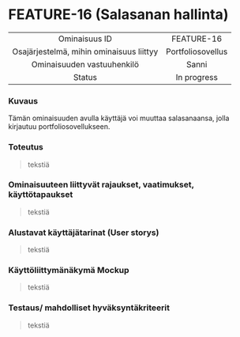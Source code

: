 # FEATURE-16 (Salasanan hallinta)  


| | |
|:-:|:-:|
| Ominaisuus ID | FEATURE-16 |
| Osajärjestelmä, mihin ominaisuus liittyy | Portfoliosovellus |
| Ominaisuuden vastuuhenkilö | Sanni |
| Status | In progress |  


### Kuvaus   
Tämän ominaisuuden avulla käyttäjä voi muuttaa salasanaansa, jolla kirjautuu portfoliosovellukseen.
### Toteutus  
> tekstiä
### Ominaisuuteen liittyvät rajaukset, vaatimukset, käyttötapaukset  
> tekstiä
### Alustavat käyttäjätarinat (User storys)  
> tekstiä
### Käyttöliittymänäkymä Mockup  
> tekstiä
### Testaus/ mahdolliset hyväksyntäkriteerit
> tekstiä
